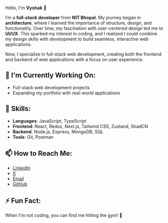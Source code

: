 Hello, I'm **Vyshak** 👋

I’m a **full-stack developer** from **NIT Bhopal**. My journey began in **architecture**, where I learned the importance of structure, design, and functionality. Over time, my fascination with user-centered design led me to **UI/UX**. This sparked my interest in coding, and I realized I could combine my design skills with development to build seamless, interactive web applications.

Now, I specialize in full-stack web development, creating both the frontend and backend of web applications with a focus on user experience.

## 🔭 I'm Currently Working On:
- Full-stack web development projects
- Expanding my portfolio with real-world applications

## 💼 Skills:
- **Languages**: JavaScript, TypeScript
- **Frontend**: React, Redux, Next.js, Tailwind CSS, Zustand, ShadCN
- **Backend**: Node.js, Express, MongoDB, SQL
- **Tools**: Git, Postman

## 📫 How to Reach Me:
- [LinkedIn](#)
- [X](#)
- [Email](#)
- [GitHub](#)

## ⚡ Fun Fact:
When I'm not coding, you can find me hitting the gym! 💪
